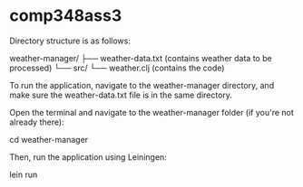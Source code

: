 # comp348ass3

Directory structure is as follows:


weather-manager/
├── weather-data.txt       (contains weather data to be processed)
└── src/
    └── weather.clj   (contains the code)

To run the application, navigate to the weather-manager directory, and make sure the weather-data.txt file is in the same directory.

Open the terminal and navigate to the weather-manager folder (if you're not already there):

cd weather-manager

Then, run the application using Leiningen:

lein run